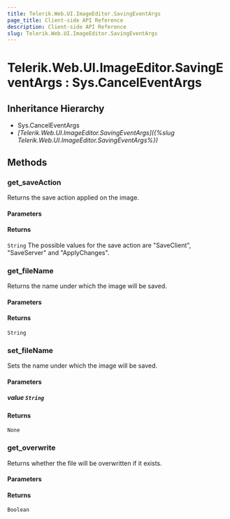 ```yaml
---
title: Telerik.Web.UI.ImageEditor.SavingEventArgs
page_title: Client-side API Reference
description: Client-side API Reference
slug: Telerik.Web.UI.ImageEditor.SavingEventArgs
---
```


# Telerik.Web.UI.ImageEditor.SavingEventArgs : Sys.CancelEventArgs 

## Inheritance Hierarchy

* Sys.CancelEventArgs
* *[Telerik.Web.UI.ImageEditor.SavingEventArgs]({%slug Telerik.Web.UI.ImageEditor.SavingEventArgs%})*

## Methods

###  get_saveAction

Returns the save action applied on the image.

#### Parameters

#### Returns

`String` The possible values for the save action are "SaveClient", "SaveServer" and "ApplyChanges".

###  get_fileName

Returns the name under which the image will be saved.

#### Parameters

#### Returns

`String`

###  set_fileName

Sets the name under which the image will be saved.

#### Parameters

##### value `String`

#### Returns

`None`

###  get_overwrite

Returns whether the file will be overwritten if it exists.

#### Parameters

#### Returns

`Boolean` 
